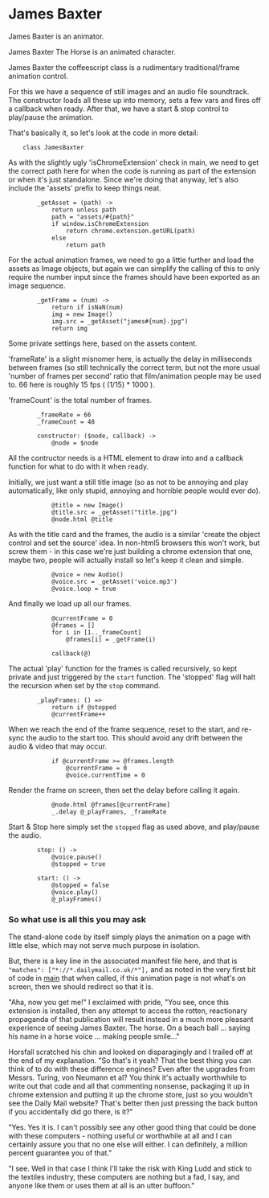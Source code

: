 James Baxter
============

James Baxter is an animator.

James Baxter The Horse is an animated character.

James Baxter the coffeescript class is a rudimentary traditional/frame 
animation control.

For this we have a sequence of still images and an audio file soundtrack.
The constructor loads all these up into memory, sets a few vars and fires off 
a callback when ready.
After that, we have a start & stop control to play/pause the animation.

That's basically it, so let's look at the code in more detail:

		class JamesBaxter

As with the slightly ugly 'isChromeExtension' check in main, we need to get 
the correct path here for when the code is running as part of the extension or 
when it's just standalone. Since we're doing that anyway, let's also include 
the 'assets' prefix to keep things neat.

			_getAsset = (path) ->
				return unless path
				path = "assets/#{path}"
				if window.isChromeExtension
					return chrome.extension.getURL(path)
				else
					return path

For the actual animation frames, we need to go a little further and load the 
assets as Image objects, but again we can simplify the calling of this to only 
require the number input since the frames should have been exported as an 
image sequence.

			_getFrame = (num) ->
				return if isNaN(num)
				img = new Image()
				img.src = _getAsset("james#{num}.jpg")
				return img

Some private settings here, based on the assets content.

'frameRate' is a slight misnomer here, is actually the delay in milliseconds 
between frames (so still technically the correct term, but not the more usual 
'number of frames per second' ratio that film/animation people may be used to. 
66 here is roughly 15 fps ( (1/15) * 1000 ).

'frameCount' is the total number of frames.

			_frameRate = 66
			_frameCount = 48 

			constructor: ($node, callback) ->
				@node = $node

All the contructor needs is a HTML element to draw into and a callback 
function for what to do with it when ready.

Initially, we just want a still title image (so as not to be annoying and play 
automatically, like only stupid, annoying and horrible people would ever do).

				@title = new Image()
				@title.src = _getAsset("title.jpg")
				@node.html @title

As with the title card and the frames, the audio is a similar 'create the 
object control and set the source' idea.
In non-html5 browsers this won't work, but screw them - in this case we're 
just building a chrome extension that one, maybe two, people will actually 
install so let's keep it clean and simple.

				@voice = new Audio()
				@voice.src = _getAsset('voice.mp3')
				@voice.loop = true

And finally we load up all our frames.

				@currentFrame = 0
				@frames = []
				for i in [1.._frameCount]
					@frames[i] = _getFrame(i)
					
				callback(@)

The actual 'play' function for the frames is called recursively, so kept 
private and just triggered by the `start` function. The 'stopped' flag will 
halt the recursion when set by the `stop` command.

			_playFrames: () =>
				return if @stopped
				@currentFrame++

When we reach the end of the frame sequence, reset to the start, and re-sync 
the audio to the start too. This should avoid any drift between the audio & 
video that may occur.

				if @currentFrame >= @frames.length
					@currentFrame = 0 
					@voice.currentTime = 0 

Render the frame on screen, then set the delay before calling it again.

				@node.html @frames[@currentFrame]
				_.delay @_playFrames, _frameRate

Start & Stop here simply set the `stopped` flag as used above, and play/pause 
the audio.

			stop: () ->
				@voice.pause()
				@stopped = true

			start: () ->
				@stopped = false
				@voice.play()
				@_playFrames()


### So what use is all this you may ask

The stand-alone code by itself simply plays the animation on a page with 
little else, which may not serve much purpose in isolation.

But, there is a key line in the associated manifest file here, and that is
`"matches": ["*://*.dailymail.co.uk/*"],`
and as noted in the very first bit of code in [main](main.coffee.md) that when 
called, if this animation page is not what's on screen, then we should 
redirect so that it is.

"Aha, now you get me!" I exclaimed with pride, "You see, once this extension 
is installed, then any attempt to access the rotten, reactionary propaganda 
of that publication will result instead in a much more pleasant experience of 
seeing James Baxter. The horse. On a beach ball ... saying his name in a horse 
voice ... making people smile..."

Horsfall scratched his chin and looked on disparagingly and I trailed off at 
the end of my explanation. "So that's it yeah? That the best thing you can 
think of to do with these difference engines? Even after the upgrades from 
Messrs. Turing, von Neumann et al? You think it's actually worthwhile to write 
out that code and all that commenting nonsense, packaging it up in chrome 
extension and putting it up the chrome store, just so you wouldn't see the 
Daily Mail website? That's better then just pressing the back button if 
you accidentally did go there, is it?"

"Yes. Yes it is. I can't possibly see any other good thing that could be done 
with these computers - nothing useful or worthwhile at all and I can certainly 
assure you that no one else will either. I can definitely, a million percent 
guarantee you of that."

"I see. Well in that case I think I'll take the risk with King Ludd and stick 
to the textiles industry, these computers are nothing but a fad, I say, and 
anyone like them or uses them at all is an utter buffoon."
